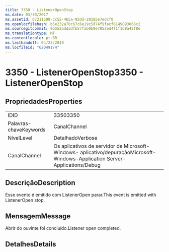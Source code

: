 ```yaml
---
title: 3350 - ListenerOpenStop
ms.date: 03/30/2017
ms.assetid: 67211588-3c52-465a-92dd-20185e7edcf0
ms.openlocfilehash: b5e232a70c67c6e19c5d74f9facf6149893866c2
ms.sourcegitcommit: 9b552addadfb57fab0b9e7852ed4f1f1b8a42f8e
ms.translationtype: MT
ms.contentlocale: pt-BR
ms.lasthandoff: 04/23/2019
ms.locfileid: "62049174"
---
```

# <a name="3350---listeneropenstop"></a><span data-ttu-id="4646f-102">3350 - ListenerOpenStop</span><span class="sxs-lookup"><span data-stu-id="4646f-102">3350 - ListenerOpenStop</span></span>
## <a name="properties"></a><span data-ttu-id="4646f-103">Propriedades</span><span class="sxs-lookup"><span data-stu-id="4646f-103">Properties</span></span>  
  
|||  
|-|-|  
|<span data-ttu-id="4646f-104">ID</span><span class="sxs-lookup"><span data-stu-id="4646f-104">ID</span></span>|<span data-ttu-id="4646f-105">3350</span><span class="sxs-lookup"><span data-stu-id="4646f-105">3350</span></span>|  
|<span data-ttu-id="4646f-106">Palavras-chave</span><span class="sxs-lookup"><span data-stu-id="4646f-106">Keywords</span></span>|<span data-ttu-id="4646f-107">Canal</span><span class="sxs-lookup"><span data-stu-id="4646f-107">Channel</span></span>|  
|<span data-ttu-id="4646f-108">Nível</span><span class="sxs-lookup"><span data-stu-id="4646f-108">Level</span></span>|<span data-ttu-id="4646f-109">Detalhado</span><span class="sxs-lookup"><span data-stu-id="4646f-109">Verbose</span></span>|  
|<span data-ttu-id="4646f-110">Canal</span><span class="sxs-lookup"><span data-stu-id="4646f-110">Channel</span></span>|<span data-ttu-id="4646f-111">Os aplicativos de servidor de Microsoft-Windows- aplicativo/depuração</span><span class="sxs-lookup"><span data-stu-id="4646f-111">Microsoft-Windows-Application Server-Applications/Debug</span></span>|  
  
## <a name="description"></a><span data-ttu-id="4646f-112">Descrição</span><span class="sxs-lookup"><span data-stu-id="4646f-112">Description</span></span>  
 <span data-ttu-id="4646f-113">Esse evento é emitido com ListenerOpen parar.</span><span class="sxs-lookup"><span data-stu-id="4646f-113">This event is emitted with ListenerOpen stop.</span></span>  
  
## <a name="message"></a><span data-ttu-id="4646f-114">Mensagem</span><span class="sxs-lookup"><span data-stu-id="4646f-114">Message</span></span>  
 <span data-ttu-id="4646f-115">Abrir do ouvinte foi concluído.</span><span class="sxs-lookup"><span data-stu-id="4646f-115">Listener open completed.</span></span>  
  
## <a name="details"></a><span data-ttu-id="4646f-116">Detalhes</span><span class="sxs-lookup"><span data-stu-id="4646f-116">Details</span></span>
